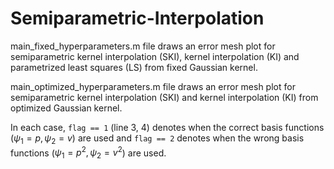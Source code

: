 # Semiparametric-Interpolation

main_fixed_hyperparameters.m file draws an error mesh plot for semiparametric kernel interpolation (SKI), kernel interpolation (KI) and parametrized least squares (LS) from fixed Gaussian kernel.

main_optimized_hyperparameters.m file draws an error mesh plot for semiparametric kernel interpolation (SKI) and kernel interpolation (KI) from optimized Gaussian kernel.

In each case, $\texttt{flag == 1}$ (line 3, 4) denotes when the correct basis functions ($\psi_1 = p, \psi_2 = v$) are used and $\texttt{flag == 2}$ denotes when the wrong basis functions ($\psi_1 = p^2, \psi_2 = v^2$) are used.

